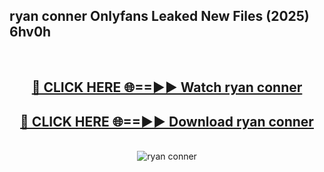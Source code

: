 <h2>ryan conner Onlyfans Leaked New Files (2025) 6hv0h</h2>
<br>
<div align="center">
<h2><a href="https://mediafiles.top/ryan_conner&ref=git" rel="nofollow">🔴 CLICK HERE 🌐==►► Watch ryan conner</a></h2>
<h2><a href="https://mediafiles.top/ryan_conner&ref=git" rel="nofollow">🔴 CLICK HERE 🌐==►► Download ryan conner</a></h2>
<br>
<a href="https://mediafiles.top/ryan_conner&ref=git" rel="nofollow" data-target="animated-image.originalLink"><img src="https://i.ibb.co.com/xMMVF88/686577567.gif" alt="ryan conner" style="max-width: 100%; display: inline-block;" data-target="animated-image.originalImage"></a>
</div>
<br>
<br>